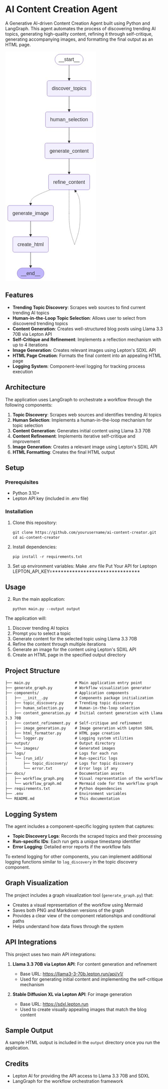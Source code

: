 # AI Content Creation Agent

A Generative AI-driven Content Creation Agent built using Python and LangGraph. This agent automates the process of discovering trending AI topics, generating high-quality content, refining it through self-critique, generating accompanying images, and formatting the final output as an HTML page.

![Workflow Graph](docs/workflow_graph.png)

## Features

- **Trending Topic Discovery**: Scrapes web sources to find current trending AI topics
- **Human-in-the-Loop Topic Selection**: Allows user to select from discovered trending topics
- **Content Generation**: Creates well-structured blog posts using Llama 3.3 70B via Lepton API
- **Self-Critique and Refinement**: Implements a reflection mechanism with up to 4 iterations
- **Image Generation**: Creates relevant images using Lepton's SDXL API
- **HTML Page Creation**: Formats the final content into an appealing HTML page
- **Logging System**: Component-level logging for tracking process execution

## Architecture

The application uses LangGraph to orchestrate a workflow through the following components:

1. **Topic Discovery**: Scrapes web sources and identifies trending AI topics
2. **Human Selection**: Implements a human-in-the-loop mechanism for topic selection
3. **Content Generation**: Generates initial content using Llama 3.3 70B
4. **Content Refinement**: Implements iterative self-critique and improvement
5. **Image Generation**: Creates a relevant image using Lepton's SDXL API
6. **HTML Formatting**: Creates the final HTML output

## Setup

### Prerequisites

- Python 3.10+
- Lepton API key (included in .env file)

### Installation

1. Clone this repository:
   ```
   git clone https://github.com/yourusername/ai-content-creator.git
   cd ai-content-creator
   ```

2. Install dependencies:
   ```
   pip install -r requirements.txt
   ```

3. Set up environment variables:
   Make .env file 
   Put Your API for Leptopn LEPTON_API_KEY=*******************************

## Usage

2. Run the main application:
   ```
   python main.py --output output
   ```

The application will:
1. Discover trending AI topics
2. Prompt you to select a topic
3. Generate content for the selected topic using Llama 3.3 70B
4. Refine the content through multiple iterations
5. Generate an image for the content using Lepton's SDXL API
6. Create an HTML page in the specified output directory

## Project Structure

```
├── main.py                    # Main application entry point
├── generate_graph.py          # Workflow visualization generator
├── components/                # Application components
│   ├── __init__.py            # Components package initialization
│   ├── topic_discovery.py     # Trending topic discovery
│   ├── human_selection.py     # Human-in-the-loop selection
│   ├── content_generation.py  # Initial content generation with Llama 3.3 70B
│   ├── content_refinement.py  # Self-critique and refinement
│   ├── image_generation.py    # Image generation with Lepton SDXL
│   ├── html_formatter.py      # HTML page creation
│   └── logger.py              # Logging system utilities
├── output/                    # Output directory
│   └── images/                # Generated images
├── logs/                      # Logs for each run
│   └── [run_id]/              # Run-specific logs
│       ├── topic_discovery/   # Logs for topic discovery
│       └── error.txt          # Error logs if any
├── docs/                      # Documentation assets
│   ├── workflow_graph.png     # Visual representation of the workflow
│   └── workflow_graph.md      # Mermaid code for the workflow graph
├── requirements.txt           # Python dependencies
├── .env                       # Environment variables
└── README.md                  # This documentation
```

## Logging System

The agent includes a component-specific logging system that captures:

- **Topic Discovery Logs**: Records the scraped topics and their processing
- **Run-specific IDs**: Each run gets a unique timestamp identifier
- **Error Logging**: Detailed error reports if the workflow fails

To extend logging for other components, you can implement additional logging functions similar to `log_discovery` in the topic discovery component.

## Graph Visualization

The project includes a graph visualization tool (`generate_graph.py`) that:

- Creates a visual representation of the workflow using Mermaid
- Saves both PNG and Markdown versions of the graph
- Provides a clear view of the component relationships and conditional paths
- Helps understand how data flows through the system

## API Integrations

This project uses two main API integrations:

1. **Llama 3.3 70B via Lepton API**: For content generation and refinement
   - Base URL: https://llama3-3-70b.lepton.run/api/v1/
   - Used for generating initial content and implementing the self-critique mechanism

2. **Stable Diffusion XL via Lepton API**: For image generation
   - Base URL: https://sdxl.lepton.run
   - Used to create visually appealing images that match the blog content

## Sample Output

A sample HTML output is included in the `output` directory once you run the application.

## Credits

- Lepton AI for providing the API access to Llama 3.3 70B and SDXL
- LangGraph for the workflow orchestration framework
